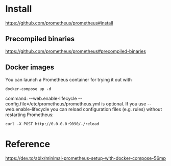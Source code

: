# Install
https://github.com/prometheus/prometheus#install

## Precompiled binaries
https://github.com/prometheus/prometheus#precompiled-binaries

## Docker images

You can launch a Prometheus container for trying it out with
```
docker-compose up -d
```

command: --web.enable-lifecycle --config.file=/etc/prometheus/prometheus.yml is optional. If you use --web.enable-lifecycle you can reload configuration files (e.g. rules) without restarting Prometheus:
```
curl -X POST http://0.0.0.0:9090/-/reload
```


# Reference
https://dev.to/ablx/minimal-prometheus-setup-with-docker-compose-56mp